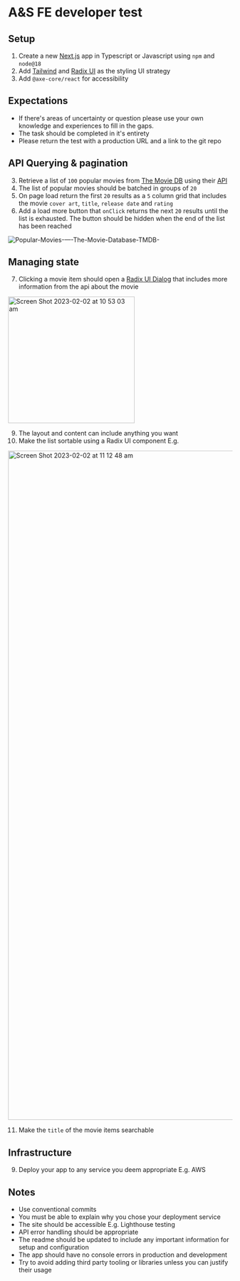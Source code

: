 # A&S FE developer test
## Setup
1. Create a new [Next.js](https://nextjs.org/) app in Typescript or Javascript using `npm` and `node@18`
2. Add [Tailwind](https://tailwindcss.com/) and [Radix UI](https://www.radix-ui.com/) as the styling UI strategy
3. Add `@axe-core/react` for accessibility

## Expectations
- If there's areas of uncertainty or question please use your own knowledge and experiences to fill in the gaps.
- The task should be completed in it's entirety
- Please return the test with a production URL and a link to the git repo

## API Querying & pagination
3. Retrieve a list of `100` popular movies from [The Movie DB](https://www.themoviedb.org/) using their [API](https://developers.themoviedb.org/3/getting-started/introduction)
4. The list of popular movies should be batched in groups of `20`
5. On page load return the first `20` results as a `5` column grid that includes the movie `cover art`, `title`, `release date` and `rating`
6. Add a load more button that `onClick` returns the next `20` results until the list is exhausted. The button should be hidden when the end of the list has been reached

![Popular-Movies-—-The-Movie-Database-TMDB-](https://user-images.githubusercontent.com/5527769/216195797-a0dd80b4-8538-492e-8907-62b32b7f5712.png)

## Managing state
7. Clicking a movie item should open a [Radix UI Dialog](https://www.radix-ui.com/docs/primitives/components/dialog) that includes more information from the api about the movie

<img width="284" alt="Screen Shot 2023-02-02 at 10 53 03 am" src="https://user-images.githubusercontent.com/5527769/216194464-6361e132-1c7e-4460-b737-9961bab1044e.png">

9. The layout and content can include anything you want
10. Make the list sortable using a Radix UI component E.g.

<img width="1502" alt="Screen Shot 2023-02-02 at 11 12 48 am" src="https://user-images.githubusercontent.com/5527769/216198173-7fd6ac42-ff7a-49d3-9e1c-707c45dafe51.png">

11. Make the `title` of the movie items searchable

## Infrastructure
9. Deploy your app to any service you deem appropriate E.g. AWS

## Notes
- Use conventional commits
- You must be able to explain why you chose your deployment service
- The site should be accessible E.g. Lighthouse testing
- API error handling should be appropriate
- The readme should be updated to include any important information for setup and configuration
- The app should have no console errors in production and development
- Try to avoid adding third party tooling or libraries unless you can justify their usage
